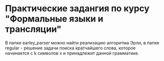 # Практические задангия по курсу "Формальные языки и трансляции"
В папке earley_parser можно найти реализацию алгоритма Эрли, в папке regular - решение задачи поиска кратчайшего слова, которое начинается с k символов x и принадлежит данной грамматике.
